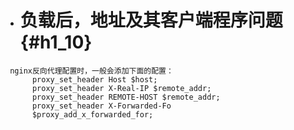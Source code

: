 * # 负载后，地址及其客户端程序问题 {#h1_10}

```shell
 nginx反向代理配置时，一般会添加下面的配置：  
      proxy_set_header Host $host;  
      proxy_set_header X-Real-IP $remote_addr;  
      proxy_set_header REMOTE-HOST $remote_addr;  
      proxy_set_header X-Forwarded-Fo
      $proxy_add_x_forwarded_for;
```



